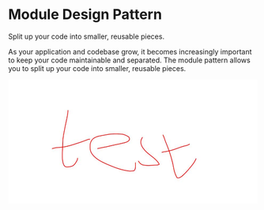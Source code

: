 # Module Design Pattern

Split up your code into smaller, reusable pieces.

As your application and codebase grow, it becomes increasingly important to
keep your code maintainable and separated. The module pattern allows you
to split up your code into smaller, reusable pieces.

![alt text](https://github.com/nchathu2014/design-pattern-final/blob/master/src/images/test.jpg?raw=true)
